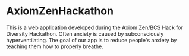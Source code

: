 # AxiomZenHackathon

This is a web application developed during the Axiom Zen/BCS Hack for Diversity Hackathon. Often anxiety is caused by subconsciously hyperventilating. The goal of our app is to reduce people's anxiety by teaching them how to properly breathe. 
